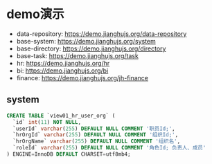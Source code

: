 
# demo演示

- data-repository: https://demo.jianghujs.org/data-repository
- base-system:     https://demo.jianghujs.org/system   
- base-directory:  https://demo.jianghujs.org/directory
- base-task:       https://demo.jianghujs.org/task 
- hr:              https://demo.jianghujs.org/hr
- bi:              https://demo.jianghujs.org/bi
- finance:         https://demo.jianghujs.org/jh-finance


## system

```sql
CREATE TABLE `view01_hr_user_org` (
  `id` int(11) NOT NULL,
  `userId` varchar(255) DEFAULT NULL COMMENT '职员Id;',
  `hrOrgId` varchar(255) DEFAULT NULL COMMENT '组织Id;',
  `hrOrgName` varchar(255) DEFAULT NULL COMMENT '组织名',
  `roleId` varchar(255) DEFAULT NULL COMMENT '角色Id; 负责人、成员'
) ENGINE=InnoDB DEFAULT CHARSET=utf8mb4;
```